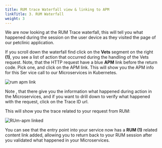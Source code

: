 ```yaml
---
title: RUM trace Waterfall view & linking to APM 
linkTitle: 3. RUM Waterfall
weight: 3
---
```


We are now looking at the RUM Trace waterfall, this will tell you what happened during the session on the user device as they visited the page of our petclinic application.

If you scroll down the waterfall find click on the **Vets**  segment on the right **(1)**, you see a list of action that occurred during the handling of the Vets request. Note, that the HTTP request have a blue **APM** link before the return code. Pick one, and click on the APM link.  This will show you the APM info for this Ser vice call to our Microservices in Kubernetes.

![rum apm link](../../images/rum-trace.png)

Note , that there give you the information what happened during action in the Microservices, and if you want to   drill down to verify what happened with the request, click on the Trace ID url.

This will show you the trace related to your request from RUM:

![RUm-apm linked](../../images/rum-apm-waterfall.png)

You can see that the entry point into your service now has a **RUM (1)** related content link added, allowing you to return back to your RUM session after you validated what happened in your Microservices.
